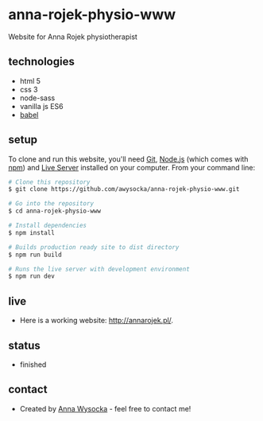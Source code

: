 # anna-rojek-physio-www
Website for Anna Rojek physiotherapist

## technologies 
* html 5
* css 3
* node-sass
* vanilla js ES6
* [babel](https://babeljs.io/) 

## setup
To clone and run this website, you'll need [Git](https://git-scm.com), [Node.js](https://nodejs.org/en/download/) (which comes with [npm](http://npmjs.com)) and [Live Server](https://www.npmjs.com/package/live-server) installed on your computer. From your command line:

```bash
# Clone this repository
$ git clone https://github.com/awysocka/anna-rojek-physio-www.git

# Go into the repository
$ cd anna-rojek-physio-www

# Install dependencies
$ npm install

# Builds production ready site to dist directory
$ npm run build

# Runs the live server with development environment
$ npm run dev

```
## live
* Here is a working website: http://annarojek.pl/.

## status
* finished

## contact
* Created by [Anna Wysocka](https://annawysocka.pl/) - feel free to contact me!

